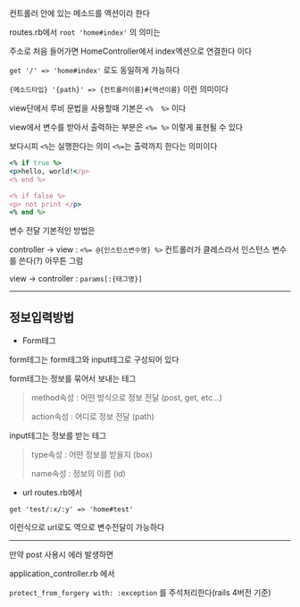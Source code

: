 컨트롤러 안에 있는 메소드를 액션이라 한다

routes.rb에서 `root 'home#index'` 의 의미는

주소로 처음 들어가면 HomeController에서 index엑션으로 연결한다 이다

`get '/' => 'home#index'` 로도 동일하게 가능하다

`{메소드타입} '{path}' => {컨트롤러이름}#{액션이름}` 이런 의미이다

view단에서 루비 문법을 사용할때 기본은 `<%  %>` 이다

view에서 변수를 받아서 출력하는 부분은 `<%= %>` 이렇게 표현될 수 있다

보다시피 `<%`는 실행한다는 의미 `<%=`는 출력까지 한다는 의미이다

```ruby
<% if true %>
<p>hello, world!</p>
<% end %>

<% if false %>
<p> not print </p>
<% end %>
```
변수 전달 기본적인 방법은

controller -> view : `<%= @{인스턴스변수명} %>` 컨트롤러가 클레스라서 인스턴스 변수를 쓴다(?) 아무튼 그럼

view -> controller : `params[:{태그명}]`

---

## 정보입력방법
+ Form테그

form테그는 form테그와 input테그로 구성되어 있다

form테그는 정보를 묶어서 보내는 테그
> method속성 : 어떤 방식으로 정보 전달 (post, get, etc...)
> 
> action속성 : 어디로 정보 전달 (path)

input테그는 정보를 받는 테그
> type속성 : 어떤 정보를 받을지 (box)
> 
> name속성 : 정보의 이름 (id)

+ url
routes.rb에서

`get 'test/:x/:y' => 'home#test'`

이런식으로 url로도 역으로 변수전달이 가능하다

---
만약 post 사용시 에러 발생하면

application_controller.rb 에서

`protect_from_forgery with: :exception` 를 주석처리한다(rails 4버전 기준)
